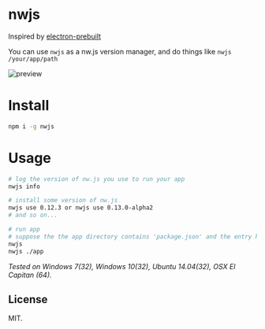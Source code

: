 # nwjs

Inspired by [electron-prebuilt](https://github.com/mafintosh/electron-prebuilt)

You can use `nwjs` as a nw.js version manager, and do things like `nwjs /your/app/path`

![preview](http://ww4.sinaimg.cn/large/a15b4afegw1eun3wckiwwg20v70i4x5c.gif)

# Install

```bash
npm i -g nwjs
```

# Usage

```bash
# log the version of nw.js you use to run your app
nwjs info

# install some version of nw.js
nwjs use 0.12.3 or nwjs use 0.13.0-alpha2
# and so on...

# run app
# suppose the the app directory contains 'package.json' and the entry html file
nwjs
nwjs ./app
```

_Tested on Windows 7(32), Windows 10(32), Ubuntu 14.04(32), OSX El Capitan (64)._

## License

MIT.
